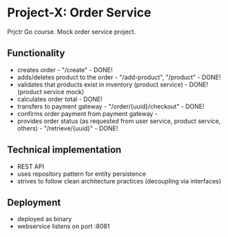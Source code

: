 # Project-X: Order Service
Prjctr Go course. Mock order service project.

## Functionality
- creates order - "/create" - DONE!
- adds/deletes product to the order - "/add-product", "/product" - DONE!
- validates that products exist in inventory (product service) - DONE! (product service mock)
- calculates order total - DONE!
- transfers to payment gateway - "/order/{uuid}/checkout" - DONE!
- confirms order payment from payment gateway - 
- provides order status (as requested from user service, product service, others) - "/retrieve/{uuid}" - DONE!

## Technical implementation
- REST API
- uses repository pattern for entity persistence
- strives to follow clean architecture practices (decoupling via interfaces)

## Deployment
- deployed as binary
- webservice listens on port :8081
